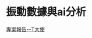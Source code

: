 # 振動數據與ai分析
[專案報告--T大使](https://drive.google.com/file/d/1qg3K9Q5b7Ekn_qeKe9OMMd3RNlHgzMol/view?usp=sharing)
